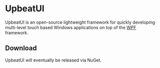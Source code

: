 # UpbeatUI

UpbeatUI is an open-source lightweight framework for quickly developing multi-level touch based Windows applications on top of the [WPF](https://github.com/dotnet/wpf) framework.

## Download

UpbeatUI will eventually be released via NuGet.
